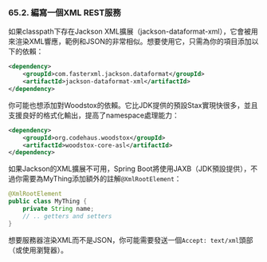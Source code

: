 ### 65.2. 編寫一個XML REST服務

如果classpath下存在Jackson XML擴展（jackson-dataformat-xml），它會被用來渲染XML響應，範例和JSON的非常相似。想要使用它，只需為你的項目添加以下的依賴：
```xml
<dependency>
    <groupId>com.fasterxml.jackson.dataformat</groupId>
    <artifactId>jackson-dataformat-xml</artifactId>
</dependency>
```
你可能也想添加對Woodstox的依賴。它比JDK提供的預設Stax實現快很多，並且支援良好的格式化輸出，提高了namespace處理能力：
```xml
<dependency>
    <groupId>org.codehaus.woodstox</groupId>
    <artifactId>woodstox-core-asl</artifactId>
</dependency>
```
如果Jackson的XML擴展不可用，Spring Boot將使用JAXB（JDK預設提供），不過你需要為MyThing添加額外的註解`@XmlRootElement`：
```java
@XmlRootElement
public class MyThing {
    private String name;
    // .. getters and setters
}
```
想要服務器渲染XML而不是JSON，你可能需要發送一個`Accept: text/xml`頭部（或使用瀏覽器）。
